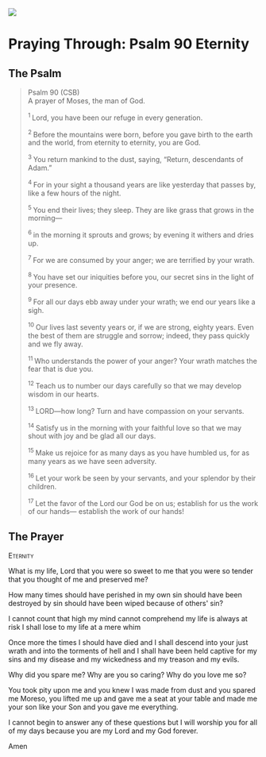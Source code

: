 <img class="intro-right" src="/images/art-paris-psalter.jpg">

# Praying Through: Psalm 90 Eternity

## The Psalm

>Psalm 90 (CSB)    
> A prayer of Moses, the man of God. 
>
><sup> 1  </sup>Lord, you have been our refuge in every generation. 
>
><sup> 2  </sup>Before the mountains were born, before you gave birth to the earth and the world, from eternity to eternity, you are God. 
>
><sup> 3  </sup>You return mankind to the dust, saying, “Return, descendants of Adam.” 
>
><sup> 4  </sup>For in your sight a thousand years are like yesterday that passes by, like a few hours of the night. 
>
><sup> 5  </sup>You end their lives; they sleep. They are like grass that grows in the morning— 
>
><sup> 6  </sup>in the morning it sprouts and grows; by evening it withers and dries up. 
>
><sup> 7  </sup>For we are consumed by your anger; we are terrified by your wrath. 
>
><sup> 8  </sup>You have set our iniquities before you, our secret sins in the light of your presence. 
>
><sup> 9  </sup>For all our days ebb away under your wrath; we end our years like a sigh. 
>
><sup> 10  </sup>Our lives last seventy years or, if we are strong, eighty years. Even the best of them are struggle and sorrow; indeed, they pass quickly and we fly away. 
>
><sup> 11  </sup>Who understands the power of your anger? Your wrath matches the fear that is due you. 
>
><sup> 12  </sup>Teach us to number our days carefully so that we may develop wisdom in our hearts. 
>
><sup> 13  </sup>LORD—how long? Turn and have compassion on your servants. 
>
><sup> 14  </sup>Satisfy us in the morning with your faithful love so that we may shout with joy and be glad all our days. 
>
><sup> 15  </sup>Make us rejoice for as many days as you have humbled us, for as many years as we have seen adversity. 
>
><sup> 16  </sup>Let your work be seen by your servants, and your splendor by their children. 
>
><sup> 17  </sup>Let the favor of the Lord our God be on us; establish for us the work of our hands— establish the work of our hands!

## The Prayer

<div style="font-variant: small-caps;">
Eternity
</div>


What is my life, Lord
  that you were so sweet to me
  that you were so tender
  that you thought of me
  and preserved me?

How many times
  should have perished in my own sin
  should have been destroyed by sin
  should have been wiped because of others' sin?

I cannot count that high
  my mind cannot comprehend
  my life is always at risk
  I shall lose to my life
  at a mere whim

Once more
  the times I should have died
  and I shall descend into your just wrath
  and into the torments of hell
  and I shall have been held captive
  for my sins 
  and my disease
  and my wickedness
  and my treason
  and my evils.

Why did you spare me?
  Why are you so caring?
  Why do you love me so?

You took pity upon me
  and you knew I was made from dust
  and you spared me
  Moreso, you lifted me up
  and gave me a seat at your table
  and made me your son like your Son
  and you gave me everything.

I cannot begin to answer any of these questions
  but I will worship you for all of my days
  because you are my Lord and my God forever.

Amen
